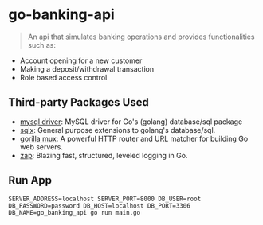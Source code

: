 # go-banking-api

> An api that simulates banking operations and provides functionalities such as:

- Account opening for a new customer
- Making a deposit/withdrawal transaction
- Role based access control

## Third-party Packages Used

- [mysql driver](https://github.com/go-sql-driver/mysql): MySQL driver for Go's (golang) database/sql package
- [sqlx](https://github.com/jmoiron/sqlx): General purpose extensions to golang's database/sql.
- [gorilla mux](https://github.com/gorilla/mux): A powerful HTTP router and URL matcher for building Go web servers.
- [zap](https://github.com/uber-go/zap): Blazing fast, structured, leveled logging in Go.

## Run App

```
SERVER_ADDRESS=localhost SERVER_PORT=8000 DB_USER=root DB_PASSWORD=password DB_HOST=localhost DB_PORT=3306 DB_NAME=go_banking_api go run main.go
```